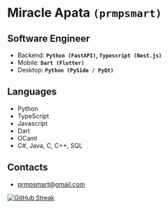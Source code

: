 # Miracle Apata **`(prmpsmart)`**

## Software Engineer

- Backend: **`Python (FastAPI)`, `Typescript (Nest.js)`**
- Mobile: **`Dart (Flutter)`**
- Desktop: **`Python (PySide / PyQt)`**
  
## Languages

- Python
- TypeScript
- Javascript
- Dart
- OCaml
- C#, Java, C, C++, SQL

## Contacts
- prmpsmart@gmail.com

[![GitHub Streak](https://streak-stats.demolab.com?user=prmpsmart&theme=nightfox&hide_border=true&border_radius=10)](https://git.io/streak-stats)
